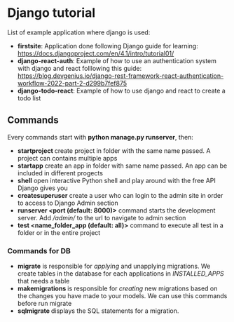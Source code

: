 # Django tutorial

List of example application where django is used:

- **firstsite**: Application done following Django guide for learning: https://docs.djangoproject.com/en/4.1/intro/tutorial01/
- **django-react-auth**: Example of how to use an authentication system with django and react folllowing this guide: https://blog.devgenius.io/django-rest-framework-react-authentication-workflow-2022-part-2-d299b7fef875
- **django-todo-react**: Example of how to use django and react to create a todo list

## Commands
Every commands start with **python manage.py runserver**, then:
- **startproject <name>** create project in folder with the same name passed. A project can contains multiple apps
- **startapp <name>** create an app in folder with same name passed. An app can be included in different progects
- **shell** open interactive Python shell and play around with the free API Django gives you
- **createsuperuser** create a user who can login to the admin site in order to access to Django Admin section
- **runserver <port (default: 8000)>** command starts the development server. Add */admin/* to the url to navigate to admin section
- **test <name_folder_app (default: all)>** command to execute all test in a folder or in the entire project

### Commands for DB
- **migrate**  is responsible for *applying* and unapplying migrations. We create tables in the database for each applications in *INSTALLED_APPS* that needs a table
- **makemigrations <folder>** is responsible for *creating* new migrations based on the changes you have made to your models. We can use this commands before run migrate
- **sqlmigrate <folder> <version>** displays the SQL statements for a migration.
